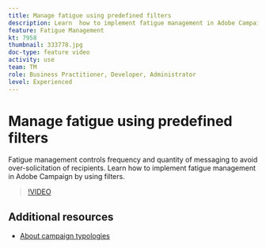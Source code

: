 ```yaml
---
title: Manage fatigue using predefined filters
description: Learn  how to implement fatigue management in Adobe Campaign by using filters.
feature: Fatigue Management
kt: 7958
thumbnail: 333778.jpg
doc-type: feature video
activity: use
team: TM
role: Business Practitioner, Developer, Administrator
level: Experienced
---
```


# Manage fatigue using predefined filters

Fatigue management controls frequency and quantity of messaging to avoid over-solicitation of recipients. 
Learn how to implement fatigue management in Adobe Campaign by using filters.

>[!VIDEO](https://video.tv.adobe.com/v/333778?quality=12)

## Additional resources

* [About campaign typologies](https://experienceleague.adobe.com/docs/campaign-classic/using/orchestrating-campaigns/campaign-optimization/about-campaign-typologies.html?lang=en)
